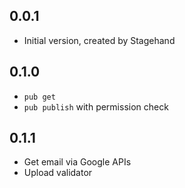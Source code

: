 ## 0.0.1

- Initial version, created by Stagehand

## 0.1.0

- `pub get`
- `pub publish` with permission check

## 0.1.1

- Get email via Google APIs
- Upload validator
